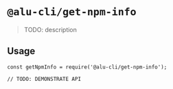# `@alu-cli/get-npm-info`

> TODO: description

## Usage

```
const getNpmInfo = require('@alu-cli/get-npm-info');

// TODO: DEMONSTRATE API
```
